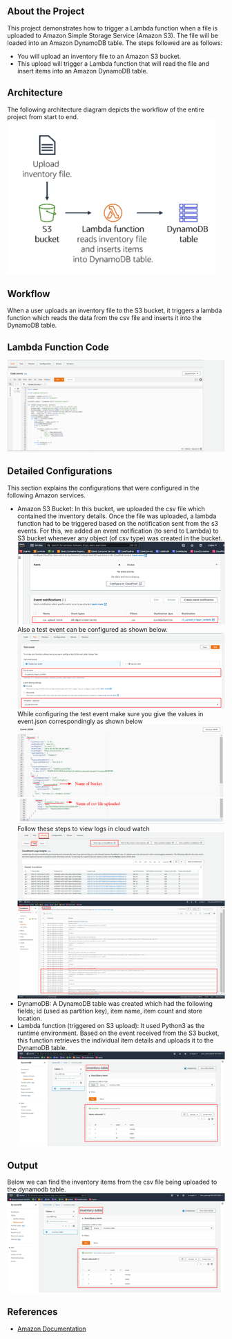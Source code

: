 ## About the Project
This project demonstrates how to trigger a Lambda function when a file is uploaded to Amazon Simple Storage Service (Amazon S3). The file will be loaded into an Amazon DynamoDB table. The steps followed are as follows:
* You will upload an inventory file to an Amazon S3 bucket.
* This upload will trigger a Lambda function that will read the file and insert items into an Amazon DynamoDB table.

## Architecture
The following architecture diagram depicts the workflow of the entire project from start to end.
![architecture](./images/architecture.png)

## Workflow
When a user uploads an inventory file to the S3 bucket, it triggers a lambda function which reads the data from the csv file and inserts it into the DynamoDB table. 

## Lambda Function Code
![lambda_fn](./images/lambda_function%20code.png)

## Detailed Configurations
This section explains the configurations that were configured in the following Amazon services.
* Amazon S3 Bucket: In this bucket, we uploaded the csv file which contained the inventory details. Once the file was uploaded, a lambda function had to be triggered based on the notification sent from the s3 events. For this, we added an event notification  (to send to Lambda) to S3 bucket whenever any object (of csv type) was created in the bucket.
![Config for S3](./images/Config%20for%20S3.png)
Also a test event can be configured as shown below.
![testEvent](./images/Test%20event%20creation.png)
While configuring the test event make sure you give the values in event.json correspondingly as shown below
![event json](./images/event%20json.png)
![event json2](./images/event%20json%20cntd.png)
Follow these steps to view logs in cloud watch
![view logs](./images/view%20logs%20in%20cloud%20watch.png)
![cloud watch](./images/log%20events.png)
* DynamoDB: A DynamoDB table was created which had the following fields; id (used as partition key), item name, item count and store location.  
* Lambda function (triggered on S3 upload): It used Python3 as the runtime environment. Based on the event received from the S3 bucket, this function retrieves the individual item details and uploads it to the DynamoDB table.
![updateToDynamoDB](./images/updateToDynamoDB.png)

## Output
Below we can find the inventory items from the csv file being uploaded to the dynamodb table.
![update in Dynamodb table](./images/updateToDynamoDB.png)

## References
* [Amazon Documentation](https://docs.aws.amazon.com/)


